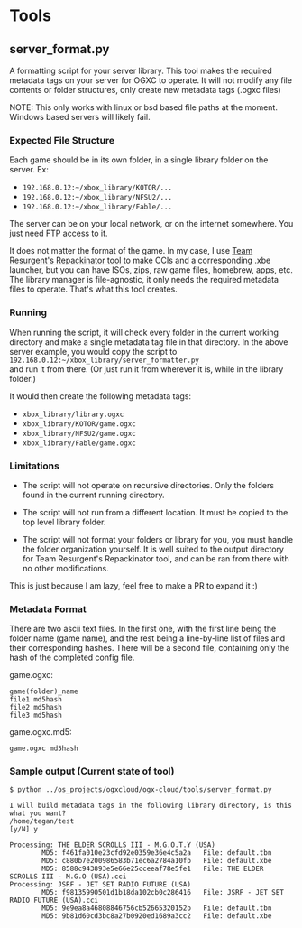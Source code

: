 # Tools

## server_format.py

A formatting script for your server library. This tool makes the required metadata tags on your server for OGXC to operate. It will not modify any file contents or folder structures, only create new metadata tags (.ogxc files)

NOTE: This only works with linux or bsd based file paths at the moment. Windows based servers will likely fail.

### Expected File Structure

Each game should be in its own folder, in a single library folder on the server. Ex:  
* `192.168.0.12:~/xbox_library/KOTOR/...`  
* `192.168.0.12:~/xbox_library/NFSU2/...`  
* `192.168.0.12:~/xbox_library/Fable/...`  

The server can be on your local network, or on the internet somewhere. You just need FTP access to it. 

It does not matter the format of the game. In my case, I use [Team Resurgent's Repackinator tool](https://github.com/Team-Resurgent/Repackinator) to make CCIs and a corresponding .xbe launcher, but you can have ISOs, zips, raw game files, homebrew, apps, etc. The library manager is file-agnostic, it only needs the required metadata files to operate. That's what this tool creates.

### Running 

When running the script, it will check every folder in the current working directory and make a single metadata tag file in that directory. In the above server example, you would copy the script to  
`192.168.0.12:~/xbox_library/server_formatter.py`  
and run it from there. (Or just run it from wherever it is, while in the library folder.)

It would then create the following metadata tags:  
* `xbox_library/library.ogxc`  
* `xbox_library/KOTOR/game.ogxc`  
* `xbox_library/NFSU2/game.ogxc`  
* `xbox_library/Fable/game.ogxc`  

### Limitations

* The script will not operate on recursive directories. Only the folders found in the current running directory. 

* The script will not run from a different location. It must be copied to the top level library folder.

* The script will not format your folders or library for you, you must handle the folder organization yourself. It is well suited to the output directory for Team Resurgent's Repackinator tool, and can be ran from there with no other modifications. 

This is just because I am lazy, feel free to make a PR to expand it :)

### Metadata Format

There are two ascii text files. In the first one,  with the first line being the folder name (game name), and the rest being a line-by-line list of files and their corresponding hashes. There will be a second file, containing only the hash of the completed config file. 

game.ogxc:  
````
game(folder)_name
file1 md5hash
file2 md5hash
file3 md5hash
````

game.ogxc.md5:  
````
game.ogxc md5hash
````

### Sample output (Current state of tool)
````
$ python ../os_projects/ogxcloud/ogx-cloud/tools/server_format.py

I will build metadata tags in the following library directory, is this what you want?
/home/tegan/test
[y/N] y

Processing: THE ELDER SCROLLS III - M.G.O.T.Y (USA)
        MD5: f461fa010e23cfd92e0359e36e4c5a2a   File: default.tbn
        MD5: c880b7e200986583b71ec6a2784a10fb   File: default.xbe
        MD5: 8588c943893e5e66e25cceeaf78e5fe1   File: THE ELDER SCROLLS III - M.G.O (USA).cci
Processing: JSRF - JET SET RADIO FUTURE (USA)
        MD5: f98135990501d1b18da102cb0c286416   File: JSRF - JET SET RADIO FUTURE (USA).cci
        MD5: 9e9ea8a46808846756cb52665320152b   File: default.tbn
        MD5: 9b81d60cd3bc8a27b0920ed1689a3cc2   File: default.xbe
````